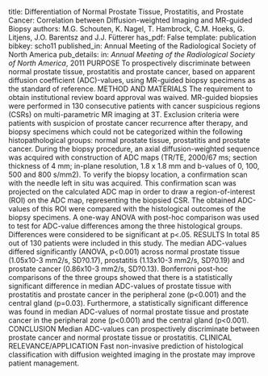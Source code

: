 title: Differentiation of Normal Prostate Tissue, Prostatitis, and Prostate Cancer: Correlation between Diffusion-weighted Imaging and MR-guided Biopsy
authors: M.G. Schouten, K. Nagel, T. Hambrock, C.M. Hoeks, G. Litjens, J.O. Barentsz and J.J. Fütterer
has_pdf: False
template: publication
bibkey: scho11
published_in: Annual Meeting of the Radiological Society of North America
pub_details: in: <i>Annual Meeting of the Radiological Society of North America</i>, 2011
PURPOSE To prospectively discriminate between normal prostate tissue, prostatitis and prostate cancer, based on apparent diffusion coefficient (ADC)-values, using MR-guided biopsy specimens as the standard of reference. METHOD AND MATERIALS The requirement to obtain institutional review board approval was waived. MR-guided biopsies were performed in 130 consecutive patients with cancer suspicious regions (CSRs) on multi-parametric MR imaging at 3T. Exclusion criteria were patients with suspicion of prostate cancer recurrence after therapy, and biopsy specimens which could not be categorized within the following histopathological groups: normal prostate tissue, prostatitis and prostate cancer. During the biopsy procedure, an axial diffusion-weighted sequence was acquired with construction of ADC maps (TR/TE, 2000/67 ms; section thickness of 4 mm; in-plane resolution, 1.8 x 1.8 mm and b-values of 0, 100, 500 and 800 s/mm2). To verify the biopsy location, a confirmation scan with the needle left in situ was acquired. This confirmation scan was projected on the calculated ADC map in order to draw a region-of-interest (ROI) on the ADC map, representing the biopsied CSR. The obtained ADC-values of this ROI were compared with the histological outcomes of the biopsy specimens. A one-way ANOVA with post-hoc comparison was used to test for ADC-value differences among the three histological groups. Differences were considered to be significant at p<.05. RESULTS In total 85 out of 130 patients were included in this study. The median ADC-values differed significantly (ANOVA, p<0.001) across normal prostate tissue (1.05x10-3 mm2/s, SD?0.17), prostatitis (1.13x10-3 mm2/s, SD?0.19) and prostate cancer (0.86x10-3 mm2/s, SD?0.13). Bonferroni post-hoc comparisons of the three groups showed that there is a statistically significant difference in median ADC-values of prostate tissue with prostatitis and prostate cancer in the peripheral zone (p<0.001) and the central gland (p=0.03). Furthermore, a statistically significant difference was found in median ADC-values of normal prostate tissue and prostate cancer in the peripheral zone (p<0.001) and the central gland (p<0.001). CONCLUSION Median ADC-values can prospectively discriminate between prostate cancer and normal prostate tissue or prostatitis. CLINICAL RELEVANCE/APPLICATION Fast non-invasive prediction of histological classification with diffusion weighted imaging in the prostate may improve patient management.


